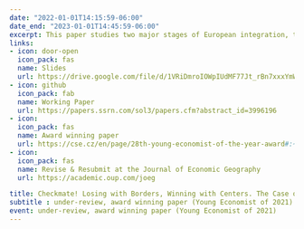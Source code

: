 ```yaml
---
date: "2022-01-01T14:15:59-06:00"
date_end: "2023-01-01T14:45:59-06:00"
excerpt: This paper studies two major stages of European integration, the expansion of the European Union (EU) in 2004 and the Schengen Area in 2008, and their impacts on economic performance in subregions of Central and Eastern European (CEE) countries. Using European regional data at the NUTS3 level and disaggregated synthetic control method, I construct counterfactuals for sub-regions of CEE countries. This approach allows me to assess regional treatment effects (RTEs) and to study the heterogeneous effects of European integration. I find that the benefits of EU and Schengen memberships to annual GDP per capita are approximately 10% less in border regions, relative to interior areas. The results expose regional economic disparities, as border regions lose relative to interior regions since European integration. Furthermore, integration facilitators in border regions such as fewer geographical barriers, more service employment, and positive attitudes toward the EU did not reduce economic disparities. The results show that the gap persists, regardless of some complementarities. Thus, the main implication of this paper is that sub-regions of CEE countries are far from being fully converged, and that European integration instead seems to have spurred sub-regional divergence.
links:
- icon: door-open
  icon_pack: fas
  name: Slides
  url: https://drive.google.com/file/d/1VRiDmroIOWpIUdMF77Jt_rBn7xxxYmWp/view?usp=sharing
- icon: github
  icon_pack: fab
  name: Working Paper
  url: https://papers.ssrn.com/sol3/papers.cfm?abstract_id=3996196
- icon: 
  icon_pack: fas
  name: Award winning paper
  url: https://cse.cz/en/page/28th-young-economist-of-the-year-award#:~:text=Jan%20%C5%BDemli%C4%8Dka%20focuses%20on%20solution,details%20about%20an%20economy%20system.
- icon: 
  icon_pack: fas
  name: Revise & Resubmit at the Journal of Economic Geography
  url: https://academic.oup.com/joeg

title: Checkmate! Losing with Borders, Winning with Centers. The Case of European Integration
subtitle : under-review, award winning paper (Young Economist of 2021)
event: under-review, award winning paper (Young Economist of 2021)
---
```


